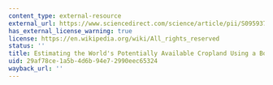 ```yaml
---
content_type: external-resource
external_url: https://www.sciencedirect.com/science/article/pii/S0959378013000794
has_external_license_warning: true
license: https://en.wikipedia.org/wiki/All_rights_reserved
status: ''
title: Estimating the World's Potentially Available Cropland Using a Bottom-Up Approach
uid: 29af78ce-1a5b-4d6b-94e7-2990eec65324
wayback_url: ''
---
```

